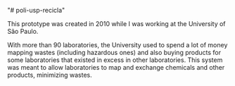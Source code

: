 "# poli-usp-recicla"

This prototype was created in 2010 while I was working at the University of São Paulo.

With more than 90 laboratories, the University used to spend a lot of money mapping wastes (including hazardous ones) and also buying products for some laboratories that existed in excess in other laboratories. This system was meant to allow laboratories to map and exchange chemicals and other products, minimizing wastes.



